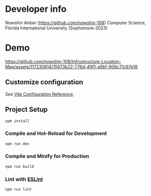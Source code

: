 
# Developer info
  Nowshin Anber (https://github.com/nowshin-108)
  Computer Science, Florida International University (Sophomore-2023)

# Demo


https://github.com/nowshin-108/Infrustructure-Location-Map/assets/117230814/15973b22-776d-49f1-a9bf-908c71c87e18


## Customize configuration

See [Vite Configuration Reference](https://vitejs.dev/config/).

## Project Setup

```sh
npm install
```

### Compile and Hot-Reload for Development

```sh
npm run dev
```

### Compile and Minify for Production

```sh
npm run build
```

### Lint with [ESLint](https://eslint.org/)

```sh
npm run lint
```
